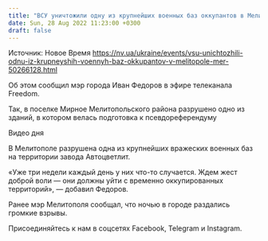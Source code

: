 ```yaml
---
title: "ВСУ уничтожили одну из крупнейших военных баз оккупантов в Мелитополе — мэр"
date: Sun, 28 Aug 2022 11:23:00 +0300
draft: false
---
```

Источник: Новое Время https://nv.ua/ukraine/events/vsu-unichtozhili-odnu-iz-krupneyshih-voennyh-baz-okkupantov-v-melitopole-mer-50266128.html


Об этом сообщил мэр города Иван Федоров в эфире телеканала Freedom.

Так, в поселке Мирное Мелитопольского района разрушено одно из зданий, в котором велась подготовка к псевдореферендуму

 Видео дня   

 В Мелитополе разрушена одна из крупнейших вражеских военных баз на территории завода Автоцветлит.

«Уже три недели каждый день у них что-то случается. Ждем жест доброй воли — они должны уйти с временно оккупированных территорий», — добавил Федоров.

Ранее мэр Мелитополя сообщал, что ночью в городе раздались громкие взрывы.

Присоединяйтесь к нам в соцсетях Facebook, Telegram и Instagram.
